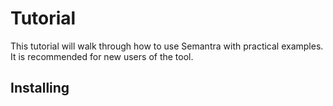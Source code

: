 # Tutorial

This tutorial will walk through how to use Semantra with practical examples. It is recommended for new users of the tool.

## Installing
